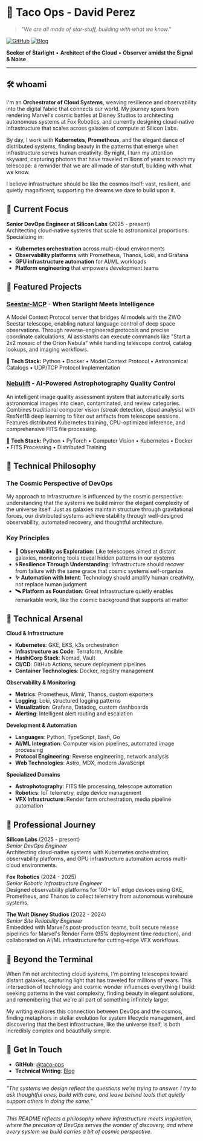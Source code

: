 # 🌌 Taco Ops - David Perez

> *"We are all made of star-stuff, building with what we know."*

[![GitHub](https://img.shields.io/badge/-GitHub-000000?style=flat&logo=github&logoColor=white)](https://github.com/taco-ops)
[![Blog](https://img.shields.io/badge/-Portfolio-84ffff?style=flat&logo=astro&logoColor=black)](https://taco-ops.github.io/taco-ops)

**Seeker of Starlight** • **Architect of the Cloud** • **Observer amidst the Signal & Noise**

---

## 🛠 whoami

I'm an **Orchestrator of Cloud Systems**, weaving resilience and observability into the digital fabric that connects our world. My journey spans from rendering Marvel's cosmic battles at Disney Studios to architecting autonomous systems at Fox Robotics, and currently designing cloud-native infrastructure that scales across galaxies of compute at Silicon Labs.

By day, I work with **Kubernetes**, **Prometheus**, and the elegant dance of distributed systems, finding beauty in the patterns that emerge when infrastructure serves human creativity. By night, I turn my attention skyward, capturing photons that have traveled millions of years to reach my telescope: a reminder that we are all made of star-stuff, building with what we know.

I believe infrastructure should be like the cosmos itself: vast, resilient, and quietly magnificent, supporting the dreams we dare to build upon it.

## 🚀 Current Focus

**Senior DevOps Engineer at Silicon Labs** (2025 - present)  
Architecting cloud-native systems that scale to astronomical proportions. Specializing in:
- **Kubernetes orchestration** across multi-cloud environments
- **Observability platforms** with Prometheus, Thanos, Loki, and Grafana
- **GPU infrastructure automation** for AI/ML workloads
- **Platform engineering** that empowers development teams

## 🌟 Featured Projects

### [Seestar-MCP](https://github.com/taco-ops/seestar-mcp) - When Starlight Meets Intelligence
A Model Context Protocol server that bridges AI models with the ZWO Seestar telescope, enabling natural language control of deep space observations. Through reverse-engineered protocols and precise coordinate calculations, AI assistants can execute commands like "Start a 2x2 mosaic of the Orion Nebula" while handling telescope control, catalog lookups, and imaging workflows.

**🔧 Tech Stack:** Python • Docker • Model Context Protocol • Astronomical Catalogs • UDP/TCP Protocol Implementation

### [Nebulift](https://github.com/taco-ops/nebulift) - AI-Powered Astrophotography Quality Control
An intelligent image quality assessment system that automatically sorts astronomical images into clean, contaminated, and review categories. Combines traditional computer vision (streak detection, cloud analysis) with ResNet18 deep learning to filter out artifacts from telescope sessions. Features distributed Kubernetes training, CPU-optimized inference, and comprehensive FITS file processing.

**🔧 Tech Stack:** Python • PyTorch • Computer Vision • Kubernetes • Docker • FITS Processing • Distributed Training


## 🌌 Technical Philosophy

### The Cosmic Perspective of DevOps
My approach to infrastructure is influenced by the cosmic perspective: understanding that the systems we build mirror the elegant complexity of the universe itself. Just as galaxies maintain structure through gravitational forces, our distributed systems achieve stability through well-designed observability, automated recovery, and thoughtful architecture.

### Key Principles
- **🔭 Observability as Exploration**: Like telescopes aimed at distant galaxies, monitoring tools reveal hidden patterns in our systems
- **🌀 Resilience Through Understanding**: Infrastructure should recover from failure with the same grace that cosmic systems self-organize  
- **✨ Automation with Intent**: Technology should amplify human creativity, not replace human judgment
- **🛰 Platform as Foundation**: Great infrastructure quietly enables remarkable work, like the cosmic background that supports all matter

## 🔧 Technical Arsenal

**Cloud & Infrastructure**
- **Kubernetes**: GKE, EKS, k3s orchestration
- **Infrastructure as Code**: Terraform, Ansible
- **HashiCorp Stack**: Nomad, Vault
- **CI/CD**: GitHub Actions, secure deployment pipelines
- **Container Technologies**: Docker, registry management

**Observability & Monitoring**
- **Metrics**: Prometheus, Mimir, Thanos, custom exporters
- **Logging**: Loki, structured logging patterns
- **Visualization**: Grafana, Datadog,  custom dashboards
- **Alerting**: Intelligent alert routing and escalation

**Development & Automation**
- **Languages**: Python, TypeScript, Bash, Go
- **AI/ML Integration**: Computer vision pipelines, automated image processing
- **Protocol Engineering**: Reverse engineering, network analysis
- **Web Technologies**: Astro, MDX, modern JavaScript

**Specialized Domains**
- **Astrophotography**: FITS file processing, telescope automation
- **Robotics**: IoT telemetry, edge device management
- **VFX Infrastructure**: Render farm orchestration, media pipeline automation

## 🌟 Professional Journey

**Silicon Labs** (2025 - present)  
*Senior DevOps Engineer*  
Architecting cloud-native systems with Kubernetes orchestration, observability platforms, and GPU infrastructure automation across multi-cloud environments.

**Fox Robotics** (2024 - 2025)  
*Senior Robotic Infrastructure Engineer*  
Designed observability platforms for 100+ IoT edge devices using GKE, Prometheus, and Thanos to collect telemetry from autonomous warehouse systems.

**The Walt Disney Studios** (2022 - 2024)  
*Senior Site Reliability Engineer*  
Embedded with Marvel's post-production teams, built secure release pipelines for Marvel's Render Farm (95% deployment time reduction), and collaborated on AI/ML infrastructure for cutting-edge VFX workflows.

## 🌠 Beyond the Terminal

When I'm not architecting cloud systems, I'm pointing telescopes toward distant galaxies, capturing light that has traveled for millions of years. This intersection of technology and cosmic wonder influences everything I build: seeking patterns in the vast complexity, finding beauty in elegant solutions, and remembering that we're all part of something infinitely larger.

My writing explores this connection between DevOps and the cosmos, finding metaphors in stellar evolution for system lifecycle management, and discovering that the best infrastructure, like the universe itself, is both incredibly complex and beautifully simple.


## 📡 Get In Touch

- **GitHub**: [@taco-ops](https://github.com/taco-ops)
- **Technical Writing**: [Blog](https://taco-ops.github.io/taco-ops/blog)

---

*"The systems we design reflect the questions we're trying to answer. I try to ask thoughtful ones, build with care, and leave behind tools that quietly support others in doing the same."*

---

*This README reflects a philosophy where infrastructure meets inspiration, where the precision of DevOps serves the wonder of discovery, and where every system we build carries a bit of cosmic perspective.*